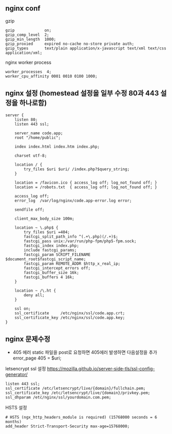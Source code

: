 

nginx conf
----------

gzip
```
gzip             on;
gzip_comp_level  2;
gzip_min_length  1000;
gzip_proxied     expired no-cache no-store private auth;
gzip_types       text/plain application/x-javascript text/xml text/css application/xml;
```

nginx worker process
```
worker_processes  4;
worker_cpu_affinity 0001 0010 0100 1000;
```

nginx 설정 (homestead 설정을 일부 수정 80과 443 설정을 하나로함)
----------------------------------------------------------------

```
server {
    listen 80;
    listen 443 ssl;

    server_name code.app;
    root "/home/public";

    index index.html index.htm index.php;

    charset utf-8;

    location / {
        try_files $uri $uri/ /index.php?$query_string;
    }

    location = /favicon.ico { access_log off; log_not_found off; }
    location = /robots.txt  { access_log off; log_not_found off; }

    access_log off;
    error_log  /var/log/nginx/code.app-error.log error;

    sendfile off;

    client_max_body_size 100m;

    location ~ \.php$ {
        try_files $uri =404;
        fastcgi_split_path_info ^(.+\.php)(/.+)$;
        fastcgi_pass unix:/var/run/php-fpm/php5-fpm.sock;
        fastcgi_index index.php;
        include fastcgi_params;
        fastcgi_param SCRIPT_FILENAME $document_root$fastcgi_script_name;
        fastcgi_param REMOTE_ADDR $http_x_real_ip;
        fastcgi_intercept_errors off;
        fastcgi_buffer_size 16k;
        fastcgi_buffers 4 16k;
    }

    location ~ /\.ht {
        deny all;
    }

    ssl on;
    ssl_certificate     /etc/nginx/ssl/code.app.crt;
    ssl_certificate_key /etc/nginx/ssl/code.app.key;
}
```

nginx 문제수정
------------------

* 405 에러
 static 파일을 post로 요청하면 405에러 발생하면 다음설정을 추가
 error_page 405 = $uri;


letsencrypt ssl 설정
https://mozilla.github.io/server-side-tls/ssl-config-generator/
```
listen 443 ssl;
ssl_certificate /etc/letsencrypt/live/{domain}/fullchain.pem;
ssl_certificate_key /etc/letsencrypt/live/{domain}/privkey.pem;
ssl_dhparam /etc/nginx/ssl/yourdomain.com.pem;
```

HSTS 설정
```
# HSTS (ngx_http_headers_module is required) (15768000 seconds = 6 months)
add_header Strict-Transport-Security max-age=15768000;
```

